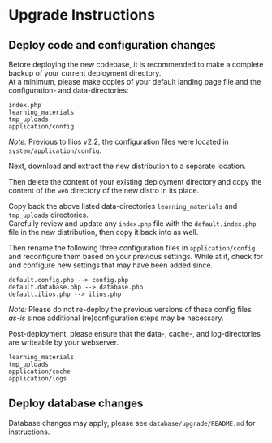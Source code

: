# Upgrade Instructions

## Deploy code and configuration changes

Before deploying the new codebase, it is recommended to make a complete backup of your current deployment directory.  
At a minimum, please make copies of your default landing page file and the configuration- and data-directories:

    index.php
    learning_materials
    tmp_uploads
    application/config

*Note:* Previous to Ilios v2.2, the configuration files were located in `system/application/config`.

Next, download and extract the new distribution to a separate location.

Then delete the content of your existing deployment directory and copy the content of the `web` directory of the new distro in its place.

Copy back the above listed data-directories `learning_materials` and `tmp_uploads` directories.  
Carefully review and update any `index.php` file with the `default.index.php` file in the new distribution, then copy it back into as well.

Then rename the following three configuration files in `application/config` and reconfigure them based on your previous settings. While at it, check for and configure new settings that may have been added since.

    default.config.php --> config.php
    default.database.php --> database.php
    default.ilios.php --> ilios.php

*Note:* Please do not re-deploy the previous versions of these config files _as-is_ since additional (re)configuration steps may
be necessary.

Post-deployment, please ensure that the data-, cache-, and log-directories are writeable by your webserver.

    learning_materials
    tmp_uploads
    application/cache
    application/logs

## Deploy database changes

Database changes may apply, please see `database/upgrade/README.md` for instructions.
